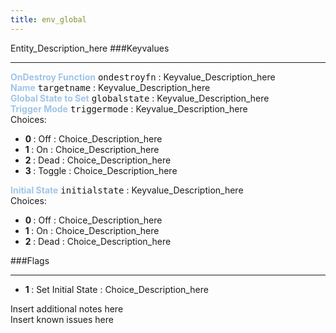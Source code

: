 ```yaml
---
title: env_global
---
```


Entity_Description_here
###Keyvalues
<hr>
<div class="entityentry" markdown="1">
<span style="color:#9fc5e8;"><b>OnDestroy Function</b></span> <kbd  class="tooltip" data-tooltip="string">ondestroyfn</kbd> :
Keyvalue_Description_here
</div>
<div class="entityentry" markdown="1">
<span style="color:#9fc5e8;"><b>Name</b></span> <kbd  class="tooltip" data-tooltip="target_source">targetname</kbd> :
Keyvalue_Description_here
</div>
<div class="entityentry" markdown="1">
<span style="color:#9fc5e8;"><b>Global State to Set</b></span> <kbd  class="tooltip" data-tooltip="string">globalstate</kbd> :
Keyvalue_Description_here
</div>
<div class="entityentry" markdown="1">
<span style="color:#9fc5e8;"><b>Trigger Mode</b></span> <kbd  class="tooltip" data-tooltip="choices">triggermode</kbd> :
Keyvalue_Description_here
<div class="accordion">
<input type="checkbox" id="accordion-1" name="accordion-checkbox" hidden>
<label class="accordion-header" for="accordion-1">
<i class="icon icon-arrow-right mr-1"></i>
Choices:
</label>
<div class="accordion-body">
<ul>
<li><b>0 </b></span> : Off : Choice_Description_here</li>
<li><b>1 </b></span> : On : Choice_Description_here</li>
<li><b>2 </b></span> : Dead : Choice_Description_here</li>
<li><b>3 </b></span> : Toggle : Choice_Description_here</li>
</ul>
</div>
</div>
</div>
<div class="entityentry" markdown="1">
<span style="color:#9fc5e8;"><b>Initial State</b></span> <kbd  class="tooltip" data-tooltip="choices">initialstate</kbd> :
Keyvalue_Description_here
<div class="accordion">
<input type="checkbox" id="accordion-2" name="accordion-checkbox" hidden>
<label class="accordion-header" for="accordion-2">
<i class="icon icon-arrow-right mr-1"></i>
Choices:
</label>
<div class="accordion-body">
<ul>
<li><b>0 </b></span> : Off : Choice_Description_here</li>
<li><b>1 </b></span> : On : Choice_Description_here</li>
<li><b>2 </b></span> : Dead : Choice_Description_here</li>
</ul>
</div>
</div>
</div>
###Flags
<hr>
<div class="entityflags">
<ul>
<li><b>1 </b></span> : Set Initial State : Choice_Description_here</li>
</ul>
</div>
<div class="notices blue">Insert additional notes here</div>
<div class="notices red">Insert known issues here</div>

